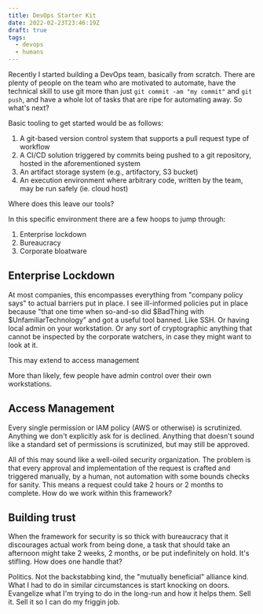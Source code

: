 ```yaml
---
title: DevOps Starter Kit
date: 2022-02-23T23:46:19Z
draft: true
tags:
  - devops
  - humans
---
```


Recently I started building a DevOps team, basically from scratch. There are plenty of people on the team who are motivated to automate, have the technical skill to use git more than just `git commit -am "my commit"` and `git push`, and have a whole lot of tasks that are ripe for automating away. So what's next?

Basic tooling to get started would be as follows:

1. A git-based version control system that supports a pull request type of workflow
2. A CI/CD solution triggered by commits being pushed to a git repository, hosted in the aforementioned system
3. An artifact storage system (e.g., artifactory, S3 bucket)
4. An execution environment where arbitrary code, written by the team, may be run safely (ie. cloud host)

Where does this leave our tools?

In this specific environment there are a few hoops to jump through:

1. Enterprise lockdown
2. Bureaucracy
3. Corporate bloatware

## Enterprise Lockdown

At most companies, this encompasses everything from "company policy says" to actual barriers put in place. I see ill-informed policies put in place because "that one time when so-and-so did $BadThing with $UnfamiliarTechnology" and got a useful tool banned. Like SSH. Or having local admin on your workstation. Or any sort of cryptographic anything that cannot be inspected by the corporate watchers, in case they might want to look at it.

This may extend to access management 

More than likely, few people have admin control over their own workstations.



## Access Management

Every single permission or IAM policy (AWS or otherwise) is scrutinized. Anything we don't explicitly ask for is declined. Anything that doesn't sound like a standard set of permissions is scrutinized, but may still be approved.

All of this may sound like a well-oiled security organization. The problem is that every approval and implementation of the request is crafted and triggered manually, by a human, not automation with some bounds checks for sanity. This means a request could take 2 hours or 2 months to complete. How do we work within this framework?

## Building trust

When the framework for security is so thick with bureaucracy that it discourages actual work from being done, a task that should take an afternoon might take 2 weeks, 2 months, or be put indefinitely on hold. It's stifling. How does one handle that?

Politics. Not the backstabbing kind, the "mutually beneficial" alliance kind. What I had to do in similar circumstances is start knocking on doors. Evangelize what I'm trying to do in the long-run and how it helps them. Sell it. Sell it so I can do my friggin job.

